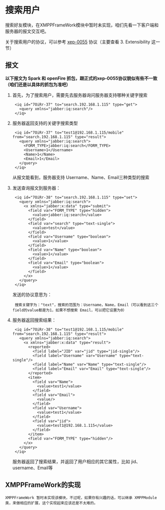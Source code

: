 # 搜索用户

搜索好友模块，在XMPPFrameWork模块中暂时未实现，咱们先看一下客户端和服务器的报文交互吧。

关于搜索用户的协议，可以参考 [xep-0055](http://xmpp.org/extensions/xep-0055.html) 协议（主要查看 3. Extensibility 这一节）

## 报文

**以下报文为 Spark 和 openFire 抓包，跟正式的xep-0055协议貌似有些不一致（咱们还是以具体的抓包为准吧）**

1. 首先，为了搜索用户，需要先去服务器询问服务器支持哪种关键字搜索

		<iq id="7OiRr-37" to="search.192.168.1.115" type="get">
		  <query xmlns="jabber:iq:search"/>
		</iq>
	
2. 服务器返回支持的关键字搜索类型

		<iq id="7OiRr-37" to="test1@192.168.1.115/mobile" from="search.192.168.1.115" type="result">
		  <query xmlns="jabber:iq:search">
		    <FORM_TYPE>jabber:iq:search</FORM_TYPE>
		    <Username>1</Username>
		    <Name>1</Name>
		    <Email>1</Email>
		  </query>
		</iq>
		
	从报文能看到，服务器支持 Username、Name、Email三种类型的搜索
	
3. 发送查询报文到服务器：

		<iq id="7OiRr-38" to="search.192.168.1.115" type="set">
		  <query xmlns="jabber:iq:search">
		    <x xmlns="jabber:x:data" type="submit">
		      <field var="FORM_TYPE" type="hidden">
		        <value>jabber:iq:search</value>
		      </field>
		      <field var="search" type="text-single">
		        <value>test</value>
		      </field>
		      <field var="Username" type="boolean">
		        <value>1</value>
		      </field>
		      <field var="Name" type="boolean">
		        <value>1</value>
		      </field>
		      <field var="Email" type="boolean">
		        <value>1</value>
		      </field>
		    </x>
		  </query>		  
		</iq>
		
	发送的协议意思为：
		
		搜索关键字为："text"，搜索的范围为：Username，Name，Email（可以看到这三个field的value都是为1，如果不想搜索 Email，可以把它设置为0）
	
4. 服务器返回搜索结果：

		<iq id="7OiRr-38" to="test1@192.168.1.115/mobile" from="search.192.168.1.115" type="result">
		  <query xmlns="jabber:iq:search">
		    <x xmlns="jabber:x:data" type="result">
		      <reported>
		        <field label="JID" var="jid" type="jid-single"/>
		        <field label="Username" var="Username" type="text-single"/>
		        <field label="Name" var="Name" type="text-single"/>
		        <field label="Email" var="Email" type="text-single"/>
		      </reported>
		      <item>
		        <field var="Name">
		          <value>test1</value>
		        </field>
		        <field var="Email">
		          <value/>
		        </field>
		        <field var="Username">
		          <value>test1</value>
		        </field>
		        <field var="jid">
		          <value>test1@192.168.1.115</value>
		        </field>
		      </item>
		      <field var="FORM_TYPE" type="hidden"/>
		    </x>
		  </query>
		</iq>
		
	服务器返回了搜索结果，并返回了用户相应的其它属性，比如 jid、username、Email等
	
## XMPPFrameWork的实现

	XMPPFrameWork 暂时未实现该模块，不过呢，如果你有兴趣的话，可以继承 XMPPModule 类，来做相应的扩展，这个实现起来应该还是不太难的。